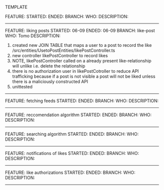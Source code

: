 TEMPLATE

FEATURE: 
STARTED:
ENDED: 
BRANCH:
WHO:
DESCRIPTION:
__________________________________________________________________

FEATURE: liking posts
STARTED: 06-09
ENDED: 06-09
BRANCH: like-post
WHO: Tomo
DESCRIPTION:
1. created new JOIN TABLE that maps a user to a post to record the like /src/entities/UsetoPostEntities/likePostController.ts
2. new controller likePostController to record likes 
3. NOTE, likePostController called on a already present like-relationship will unlike i.e. delete the relationship
4. there is no authorization user in likePostCotroller to reduce API trafficking because
if a post is not visible a post will not be liked unless there is a
maliciously constructed API
5. unittested
__________________________________________________________________

FEATURE: fetching feeds
STARTED:
ENDED: 
BRANCH:
WHO:
DESCRIPTION:
__________________________________________________________________

FEATURE: reccomendation algorithm 
STARTED:
ENDED: 
BRANCH:
WHO:
DESCRIPTION:
__________________________________________________________________

FEATURE: searching algorithm
STARTED:
ENDED: 
BRANCH:
WHO:
DESCRIPTION:
__________________________________________________________________

FEATURE: notifications of likes
STARTED:
ENDED: 
BRANCH:
WHO:
DESCRIPTION:
__________________________________________________________________

FEATURE: like authorizations
STARTED:
ENDED: 
BRANCH:
WHO:
DESCRIPTION:
__________________________________________________________________
